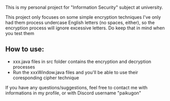 This is my personal project for "Information Security" subject at university.

This project only focuses on some simple encryption techniques
I've only had them process undercase English letters (no spaces, either), so the encryption process will ignore excessive letters. Do keep that in mind when you test them

 ## How to use:
- xxx.java files in src folder contains the encryption and decryption processes
- Run the xxxWindow.java files and you'll be able to use their coresponding cipher technique

If you have any questions/suggestions, feel free to contact me with informations in my profile, or with Discord username "paikugon"
